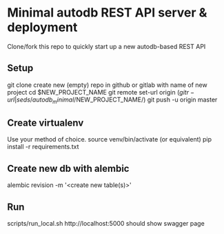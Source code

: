 # Minimal autodb REST API server & deployment
Clone/fork this repo to quickly start up a new autodb-based REST API

## Setup
git clone <this repo> <new folder>
create new (empty) repo in github or gitlab with name of new project
cd $NEW_PROJECT_NAME
git remote set-url origin $(git r-url | sed s/autodb_minimal/$NEW_PROJECT_NAME/)
git push -u origin master

## Create virtualenv
Use your method of choice.
source venv/bin/activate (or equivalent)
pip install -r requirements.txt

## Create new db with alembic
alembic revision -m '<create new table(s)>'
<populate database however you need>

## Run
scripts/run_local.sh
http://localhost:5000 should show swagger page
